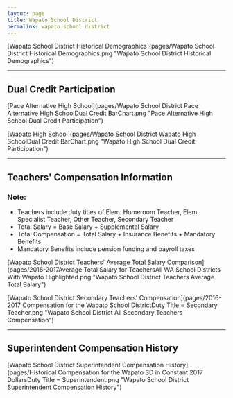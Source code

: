 ```yaml
---
layout: page
title: Wapato School District
permalink: wapato school district
---
```



[Wapato School District Historical Demographics](pages/Wapato School District Historical Demographics.png "Wapato School District Historical Demographics")

___

## Dual Credit Participation

[Pace Alternative High School](pages/Wapato School District Pace Alternative High SchoolDual Credit BarChart.png "Pace Alternative High School Dual Credit Participation")

[Wapato High School](pages/Wapato School District Wapato High SchoolDual Credit BarChart.png "Wapato High School Dual Credit Participation")


___

## Teachers' Compensation Information
### Note:
- Teachers include duty titles of Elem. Homeroom Teacher, Elem. Specialist Teacher, Other Teacher, Secondary Teacher
- Total Salary = Base Salary + Supplemental Salary
- Total Compensation = Total Salary + Insurance Benefits + Mandatory Benefits
- Mandatory Benefits include pension funding and payroll taxes

[Wapato School District Teachers' Average Total Salary Comparison](pages/2016-2017Average Total Salary for TeachersAll WA School Districts With Wapato Highlighted.png "Wapato School District Teachers Average Total Salary")

[Wapato School District Secondary Teachers' Compensation](pages/2016-2017 Compensation for the Wapato School DistrictDuty Title = Secondary Teacher.png "Wapato School District All Secondary Teachers Compensation")


___

## Superintendent Compensation History

[Wapato School District Superintendent Compensation History](pages/Historical Compensation for the Wapato SD in Constant 2017 DollarsDuty Title = Superintendent.png "Wapato School District Superintendent Compensation History")

